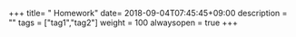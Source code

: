+++
title= " Homework"
date= 2018-09-04T07:45:45+09:00
description = ""
tags = ["tag1","tag2"]
weight = 100
alwaysopen = true
+++
